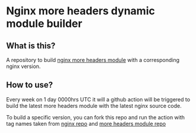 # Nginx more headers dynamic module builder

## What is this?
A repository to build [nginx more headers module](https://github.com/openresty/headers-more-nginx-module/) with a corresponding nginx version.

## How to use?
Every week on 1 day 0000hrs UTC it will a github action will be triggered to build the latest more headers module with the latest nginx source code.

To build a specific version, you can fork this repo and run the action with tag names taken from [nginx repo](https://github.com/nginx/nginx/tags) and [more headers module repo](https://github.com/openresty/headers-more-nginx-module/tags)
